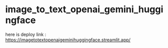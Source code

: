# image_to_text_openai_gemini_huggingface 
here is deploy link : https://imagetotextopenaigeminihuggingface.streamlit.app/
